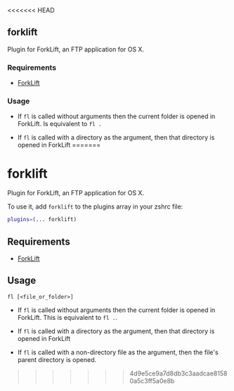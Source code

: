 <<<<<<< HEAD
## forklift

Plugin for ForkLift, an FTP application for OS X.

### Requirements

* [ForkLift](http://forkliftapp.com/forklift/)

### Usage

* If `fl` is called without arguments then the current folder is opened in ForkLift. Is equivalent to `fl .`

* If `fl` is called with a directory as the argument, then that directory is opened in ForkLift
=======
# forklift

Plugin for ForkLift, an FTP application for OS X.

To use it, add `forklift` to the plugins array in your zshrc file:

```zsh
plugins=(... forklift)
```

## Requirements

* [ForkLift](https://binarynights.com/)

## Usage

`fl [<file_or_folder>]`

* If `fl` is called without arguments then the current folder is opened in ForkLift. This is equivalent to `fl .`.

* If `fl` is called with a directory as the argument, then that directory is opened in ForkLift

* If `fl` is called with a non-directory file as the argument, then the file's parent directory is opened.
>>>>>>> 4d9e5ce9a7d8db3c3aadcae81580a5c3ff5a0e8b
